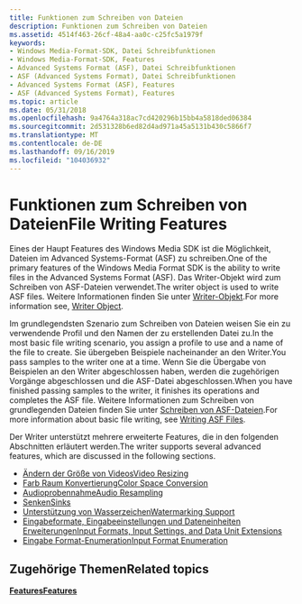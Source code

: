 ```yaml
---
title: Funktionen zum Schreiben von Dateien
description: Funktionen zum Schreiben von Dateien
ms.assetid: 4514f463-26cf-48a4-aa0c-c25fc5a1979f
keywords:
- Windows Media-Format-SDK, Datei Schreibfunktionen
- Windows Media-Format-SDK, Features
- Advanced Systems Format (ASF), Datei Schreibfunktionen
- ASF (Advanced Systems Format), Datei Schreibfunktionen
- Advanced Systems Format (ASF), Features
- ASF (Advanced Systems Format), Features
ms.topic: article
ms.date: 05/31/2018
ms.openlocfilehash: 9a4764a318ac7cd420296b15bb4a5818ded06384
ms.sourcegitcommit: 2d531328b6ed82d4ad971a45a5131b430c5866f7
ms.translationtype: MT
ms.contentlocale: de-DE
ms.lasthandoff: 09/16/2019
ms.locfileid: "104036932"
---
```

# <a name="file-writing-features"></a><span data-ttu-id="527c8-109">Funktionen zum Schreiben von Dateien</span><span class="sxs-lookup"><span data-stu-id="527c8-109">File Writing Features</span></span>

<span data-ttu-id="527c8-110">Eines der Haupt Features des Windows Media SDK ist die Möglichkeit, Dateien im Advanced Systems-Format (ASF) zu schreiben.</span><span class="sxs-lookup"><span data-stu-id="527c8-110">One of the primary features of the Windows Media Format SDK is the ability to write files in the Advanced Systems Format (ASF).</span></span> <span data-ttu-id="527c8-111">Das Writer-Objekt wird zum Schreiben von ASF-Dateien verwendet.</span><span class="sxs-lookup"><span data-stu-id="527c8-111">The writer object is used to write ASF files.</span></span> <span data-ttu-id="527c8-112">Weitere Informationen finden Sie unter [Writer-Objekt](writer-object.md).</span><span class="sxs-lookup"><span data-stu-id="527c8-112">For more information see, [Writer Object](writer-object.md).</span></span>

<span data-ttu-id="527c8-113">Im grundlegendsten Szenario zum Schreiben von Dateien weisen Sie ein zu verwendende Profil und den Namen der zu erstellenden Datei zu.</span><span class="sxs-lookup"><span data-stu-id="527c8-113">In the most basic file writing scenario, you assign a profile to use and a name of the file to create.</span></span> <span data-ttu-id="527c8-114">Sie übergeben Beispiele nacheinander an den Writer.</span><span class="sxs-lookup"><span data-stu-id="527c8-114">You pass samples to the writer one at a time.</span></span> <span data-ttu-id="527c8-115">Wenn Sie die Übergabe von Beispielen an den Writer abgeschlossen haben, werden die zugehörigen Vorgänge abgeschlossen und die ASF-Datei abgeschlossen.</span><span class="sxs-lookup"><span data-stu-id="527c8-115">When you have finished passing samples to the writer, it finishes its operations and completes the ASF file.</span></span> <span data-ttu-id="527c8-116">Weitere Informationen zum Schreiben von grundlegenden Dateien finden Sie unter [Schreiben von ASF-Dateien](writing-asf-files.md).</span><span class="sxs-lookup"><span data-stu-id="527c8-116">For more information about basic file writing, see [Writing ASF Files](writing-asf-files.md).</span></span>

<span data-ttu-id="527c8-117">Der Writer unterstützt mehrere erweiterte Features, die in den folgenden Abschnitten erläutert werden.</span><span class="sxs-lookup"><span data-stu-id="527c8-117">The writer supports several advanced features, which are discussed in the following sections.</span></span>

-   [<span data-ttu-id="527c8-118">Ändern der Größe von Videos</span><span class="sxs-lookup"><span data-stu-id="527c8-118">Video Resizing</span></span>](video-resizing.md)
-   [<span data-ttu-id="527c8-119">Farb Raum Konvertierung</span><span class="sxs-lookup"><span data-stu-id="527c8-119">Color Space Conversion</span></span>](color-space-conversion.md)
-   [<span data-ttu-id="527c8-120">Audioprobennahme</span><span class="sxs-lookup"><span data-stu-id="527c8-120">Audio Resampling</span></span>](audio-resampling.md)
-   [<span data-ttu-id="527c8-121">Senken</span><span class="sxs-lookup"><span data-stu-id="527c8-121">Sinks</span></span>](sinks.md)
-   [<span data-ttu-id="527c8-122">Unterstützung von Wasserzeichen</span><span class="sxs-lookup"><span data-stu-id="527c8-122">Watermarking Support</span></span>](watermarking-support.md)
-   [<span data-ttu-id="527c8-123">Eingabeformate, Eingabeeinstellungen und Dateneinheiten Erweiterungen</span><span class="sxs-lookup"><span data-stu-id="527c8-123">Input Formats, Input Settings, and Data Unit Extensions</span></span>](input-formats-input-settings-and-data-unit-extensions.md)
-   [<span data-ttu-id="527c8-124">Eingabe Format-Enumeration</span><span class="sxs-lookup"><span data-stu-id="527c8-124">Input Format Enumeration</span></span>](input-format-enumeration.md)

## <a name="related-topics"></a><span data-ttu-id="527c8-125">Zugehörige Themen</span><span class="sxs-lookup"><span data-stu-id="527c8-125">Related topics</span></span>

<dl> <dt>

[<span data-ttu-id="527c8-126">**Features**</span><span class="sxs-lookup"><span data-stu-id="527c8-126">**Features**</span></span>](features.md)
</dt> </dl>

 

 




